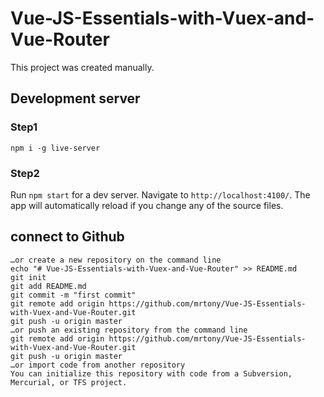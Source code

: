 # Vue-JS-Essentials-with-Vuex-and-Vue-Router

This project was created manually.

## Development server

### Step1
```
npm i -g live-server
```

### Step2
Run `npm start` for a dev server. Navigate to `http://localhost:4100/`. The app will automatically reload if you change any of the source files.

## connect to Github
```
…or create a new repository on the command line
echo "# Vue-JS-Essentials-with-Vuex-and-Vue-Router" >> README.md
git init
git add README.md
git commit -m "first commit"
git remote add origin https://github.com/mrtony/Vue-JS-Essentials-with-Vuex-and-Vue-Router.git
git push -u origin master
…or push an existing repository from the command line
git remote add origin https://github.com/mrtony/Vue-JS-Essentials-with-Vuex-and-Vue-Router.git
git push -u origin master
…or import code from another repository
You can initialize this repository with code from a Subversion, Mercurial, or TFS project.
```